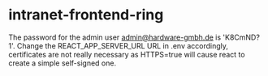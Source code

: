 # intranet-frontend-ring

The password for the admin user admin@hardware-gmbh.de is 'K8CmND?1'. Change the REACT_APP_SERVER_URL URL in .env accordingly, certificates are not really necessary as HTTPS=true will cause react to create a simple self-signed one.
